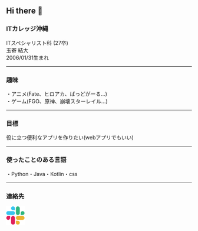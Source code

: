 ## Hi there 👋

### ITカレッジ沖縄  
ITスペシャリスト科  (27卒)  
玉寄 結大  
2006/01/31生まれ  
***

### 趣味  
・アニメ(Fate、ヒロアカ、ばっどがーる...)  
・ゲーム(FGO、原神、崩壊スターレイル...)  
*****

### 目標  
役に立つ便利なアプリを作りたい(webアプリでもいい)  
*****



### 使ったことのある言語  
・Python・Java・Kotlin・css  
*****

### 連絡先  
<a href="https://app.slack.com/client/T09C053QQ/D06SZB0HL3W">
    <img src="./picture/Slack_icon_2019.svg.png" alt="Slack" width="50">
</a>




<!--
**itc-s24017/itc-s24017** is a ✨ _special_ ✨ repository because its `README.md` (this file) appears on your GitHub profile.

Here are some ideas to get you started:

- 🔭 I’m currently working on ...
- 🌱 I’m currently learning ...
- 👯 I’m looking to collaborate on ...
- 🤔 I’m looking for help with ...
- 💬 Ask me about ...
- 📫 How to reach me: ...
- 😄 Pronouns: ...
- ⚡ Fun fact: ...
-->
